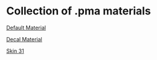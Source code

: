 # Collection of .pma materials



  

[Default Material](https://github.com/EM4Volts/perimeter-wiki/raw/master/assets/materials/default.pma)

[Decal Material](https://github.com/EM4Volts/perimeter-wiki/raw/master/assets/materials/decals.pma)

[Skin 31](https://github.com/EM4Volts/perimeter-wiki/raw/master/assets/materials/skn31.pma)
